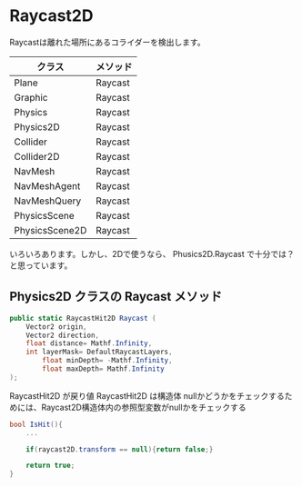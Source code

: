 # Raycast2D

Raycastは離れた場所にあるコライダーを検出します。

| クラス | メソッド |
| ---- | ---- |
| Plane | Raycast |
| Graphic | Raycast |
| Physics | Raycast |
| Physics2D | Raycast |
| Collider | Raycast |
| Collider2D | Raycast |
| NavMesh | Raycast |
| NavMeshAgent | Raycast |
| NavMeshQuery | Raycast |
| PhysicsScene | Raycast |
| PhysicsScene2D | Raycast |

いろいろあります。しかし、2Dで使うなら、 Phusics2D.Raycast で十分では？　と思っています。

## Physics2D クラスの Raycast メソッド

```c#
public static RaycastHit2D Raycast (
	Vector2 origin,
 	Vector2 direction,
  	float distance= Mathf.Infinity,
   	int layerMask= DefaultRaycastLayers,
    	float minDepth= -Mathf.Infinity,
     	float maxDepth= Mathf.Infinity
);
```


RaycastHit2D が戻り値
RaycastHit2D は構造体
nullかどうかをチェックするためには、Raycast2D構造体内の参照型変数がnullかをチェックする
``` c#
bool IsHit(){
	...

	if(raycast2D.transform == null){return false;}

	return true;
}
```
